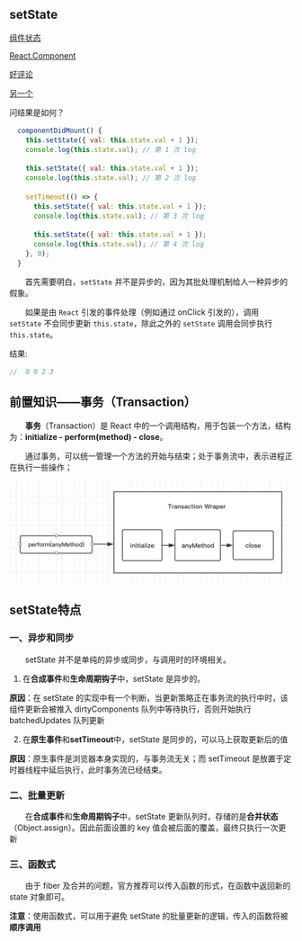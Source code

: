 ## setState

[组件状态](https://zh-hans.reactjs.org/docs/faq-state.html)

[React.Component](https://zh-hans.reactjs.org/docs/react-component.html#setstate)

[好评论](https://stackoverflow.com/questions/48563650/does-react-keep-the-order-for-state-updates/48610973#48610973)

[另一个](https://github.com/facebook/react/issues/11527#issuecomment-360199710)

问结果是如何？
```js
  componentDidMount() {
    this.setState({ val: this.state.val + 1 });
    console.log(this.state.val); // 第 1 次 log

    this.setState({ val: this.state.val + 1 });
    console.log(this.state.val); // 第 2 次 log

    setTimeout(() => {
      this.setState({ val: this.state.val + 1 });
      console.log(this.state.val); // 第 3 次 log

      this.setState({ val: this.state.val + 1 });
      console.log(this.state.val); // 第 4 次 log
    }, 0);
  }
```
&emsp;&emsp;首先需要明白，`setState` 并不是异步的，因为其批处理机制给人一种异步的假象。

&emsp;&emsp;如果是由 `React` 引发的事件处理（例如通过 onClick 引发的），调用 `setState` 不会同步更新 `this.state`，除此之外的 `setState` 调用会同步执行 `this.state`。

结果:
```js
//  0 0 2 3
```

## 前置知识——事务（Transaction）

&emsp;&emsp;**事务**（Transaction）是 React 中的一个调用结构，用于包装一个方法，结构为：**initialize - perform(method) - close**。

&emsp;&emsp;通过事务，可以统一管理一个方法的开始与结束；处于事务流中，表示进程正在执行一些操作；

![Transaction](./setState/Transaction.png)

## setState特点

### 一、异步和同步

&emsp;&emsp;setState 并不是单纯的异步或同步，与调用时的环境相关。

1. 在**合成事件**和**生命周期钩子**中，setState 是异步的。

**原因**：在 setState 的实现中有一个判断，当更新策略正在事务流的执行中时，该组件更新会被推入 dirtyComponents 队列中等待执行，否则开始执行 batchedUpdates 队列更新

2. 在**原生事件**和**setTimeout**中，setState 是同步的，可以马上获取更新后的值

**原因**：原生事件是浏览器本身实现的，与事务流无关；而 setTimeout 是放置于定时器线程中延后执行，此时事务流已经结束。

### 二、批量更新

&emsp;&emsp;在**合成事件**和**生命周期钩子**中，setState 更新队列时，存储的是**合并状态**（Object.assign）。因此前面设置的 key 值会被后面的覆盖，最终只执行一次更新

### 三、函数式

&emsp;&emsp;由于 fiber 及合并的问题，官方推荐可以传入函数的形式，在函数中返回新的 state 对象即可。

**注意**：使用函数式，可以用于避免 setState 的批量更新的逻辑，传入的函数将被**顺序调用**
